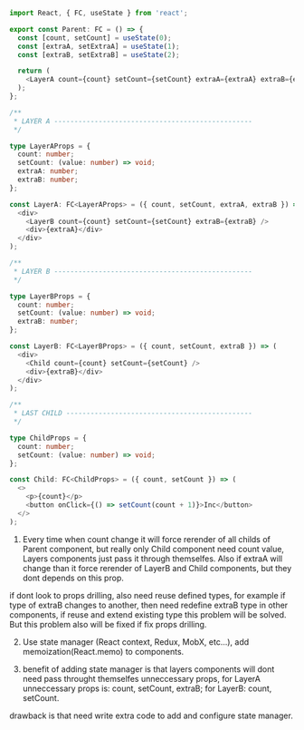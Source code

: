 ```typescript
import React, { FC, useState } from 'react';

export const Parent: FC = () => {
  const [count, setCount] = useState(0);
  const [extraA, setExtraA] = useState(1);
  const [extraB, setExtraB] = useState(2);

  return (
    <LayerA count={count} setCount={setCount} extraA={extraA} extraB={extraB} />
  );
};

/**
 * LAYER A -------------------------------------------------
 */

type LayerAProps = {
  count: number;
  setCount: (value: number) => void;
  extraA: number;
  extraB: number;
};

const LayerA: FC<LayerAProps> = ({ count, setCount, extraA, extraB }) => (
  <div>
    <LayerB count={count} setCount={setCount} extraB={extraB} />
    <div>{extraA}</div>
  </div>
);

/**
 * LAYER B -------------------------------------------------
 */

type LayerBProps = {
  count: number;
  setCount: (value: number) => void;
  extraB: number;
};

const LayerB: FC<LayerBProps> = ({ count, setCount, extraB }) => (
  <div>
    <Child count={count} setCount={setCount} />
    <div>{extraB}</div>
  </div>
);

/**
 * LAST CHILD ----------------------------------------------
 */

type ChildProps = {
  count: number;
  setCount: (value: number) => void;
};

const Child: FC<ChildProps> = ({ count, setCount }) => (
  <>
    <p>{count}</p>
    <button onClick={() => setCount(count + 1)}>Inc</button>
  </>
);
```

1. Every time when count change it will force rerender of all childs of Parent component, but really only Child component need count value, Layers components just pass it through themselfes. Also if extraA will change than it force rerender of LayerB and Child components, but they dont depends on this prop.

if dont look to props drilling, also need reuse defined types, for example if type of extraB changes to another, then need redefine extraB type in other components, if reuse and extend existing type this problem will be solved. But this problem also will be fixed if fix props drilling.

2. Use state manager (React context, Redux, MobX, etc...), add memoization(React.memo) to components.

3. benefit of adding state manager is that layers components will dont need pass throught themselfes unneccessary props, for LayerA unneccessary props is: count, setCount, extraB; for LayerB: count, setCount.

drawback is that need write extra code to add and configure state manager.
